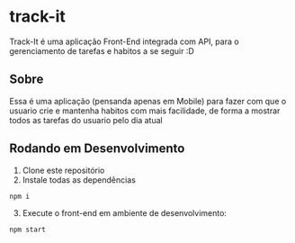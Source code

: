 # track-it

Track-It é uma aplicação Front-End integrada com API, para o gerenciamento de tarefas e habitos a se seguir
:D

## Sobre

Essa é uma aplicação (pensanda apenas em Mobile) para fazer com que o usuario crie e mantenha habitos com mais facilidade, de forma a mostrar todos as tarefas do usuario pelo dia atual

## Rodando em Desenvolvimento

1. Clone este repositório
2. Instale todas as dependências

```bash
npm i
```

3. Execute o front-end em ambiente de desenvolvimento:

```bash
npm start
```